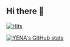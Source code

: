 ## Hi there 👋

<!--
**iamyenachoi/iamyenachoi** is a ✨ _special_ ✨ repository because its `README.md` (this file) appears on your GitHub profile.

Here are some ideas to get you started:

- 🔭 I’m currently working on ...
- 🌱 I’m currently learning ...
- 👯 I’m looking to collaborate on ...
- 🤔 I’m looking for help with ...
- 💬 Ask me about ...
- 📫 How to reach me: ...
- 😄 Pronouns: ...
- ⚡ Fun fact: ...
-->
[![Hits](https://hits.seeyoufarm.com/api/count/incr/badge.svg?url=https%3A%2F%2Fgithub.com%2Fiamyenachoi%2Fhit-counter&count_bg=%2379E5CB&title_bg=%23555555&icon=github.svg&icon_color=%23E7E7E7&title=hits&edge_flat=false)](https://hits.seeyoufarm.com)

[![YENA's GitHub stats](https://github-readme-stats.vercel.app/api?username=iamyenachoi&show_icons=true&theme=catppuccin_mocha&count_private=true)](https://github.com/anuraghazra/github-readme-stats)
